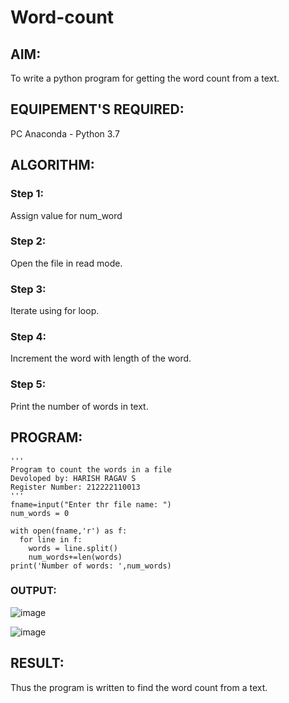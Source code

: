 # Word-count
## AIM:
To write a python program for getting the word count from a text.
## EQUIPEMENT'S REQUIRED: 
PC
Anaconda - Python 3.7
## ALGORITHM: 
### Step 1:
Assign value for num_word

### Step 2: 
Open the file in read mode.
 
### Step 3: 
Iterate using for loop.

### Step 4:  
Increment the word with length of the word.

### Step 5: 
Print the number of words in text.

## PROGRAM:
```
'''
Program to count the words in a file
Devoloped by: HARISH RAGAV S
Register Number: 212222110013
'''
fname=input("Enter thr file name: ")
num_words = 0

with open(fname,'r') as f:
  for line in f:
    words = line.split()
    num_words+=len(words)
print('Number of words: ',num_words)
```

### OUTPUT:
![image](https://github.com/harishragav272003/Word-count/assets/119345345/d29c40d4-fff9-49c8-88a9-1f5178a7c726)

![image](https://github.com/harishragav272003/Word-count/assets/119345345/9a8395a6-6c1a-47a2-95f0-8b409ec35a1b)




## RESULT:
Thus the program is written to find the word count from a text.
